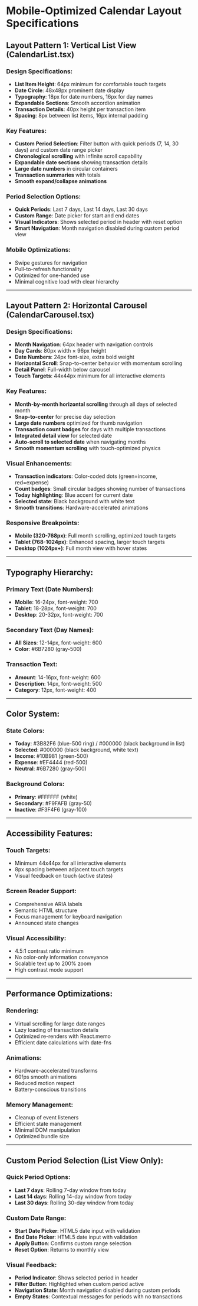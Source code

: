 # Mobile-Optimized Calendar Layout Specifications

## Layout Pattern 1: Vertical List View (CalendarList.tsx)

### Design Specifications:
- **List Item Height**: 64px minimum for comfortable touch targets
- **Date Circle**: 48x48px prominent date display
- **Typography**: 18px for date numbers, 16px for day names
- **Expandable Sections**: Smooth accordion animation
- **Transaction Details**: 40px height per transaction item
- **Spacing**: 8px between list items, 16px internal padding

### Key Features:
- **Custom Period Selection**: Filter button with quick periods (7, 14, 30 days) and custom date range picker
- **Chronological scrolling** with infinite scroll capability
- **Expandable date sections** showing transaction details
- **Large date numbers** in circular containers
- **Transaction summaries** with totals
- **Smooth expand/collapse animations**

### Period Selection Options:
- **Quick Periods**: Last 7 days, Last 14 days, Last 30 days
- **Custom Range**: Date picker for start and end dates
- **Visual Indicators**: Shows selected period in header with reset option
- **Smart Navigation**: Month navigation disabled during custom period view

### Mobile Optimizations:
- Swipe gestures for navigation
- Pull-to-refresh functionality
- Optimized for one-handed use
- Minimal cognitive load with clear hierarchy

---

## Layout Pattern 2: Horizontal Carousel (CalendarCarousel.tsx)

### Design Specifications:
- **Month Navigation**: 64px header with navigation controls
- **Day Cards**: 80px width × 96px height
- **Date Numbers**: 24px font-size, extra bold weight
- **Horizontal Scroll**: Snap-to-center behavior with momentum scrolling
- **Detail Panel**: Full-width below carousel
- **Touch Targets**: 44x44px minimum for all interactive elements

### Key Features:
- **Month-by-month horizontal scrolling** through all days of selected month
- **Snap-to-center** for precise day selection
- **Large date numbers** optimized for thumb navigation
- **Transaction count badges** for days with multiple transactions
- **Integrated detail view** for selected date
- **Auto-scroll to selected date** when navigating months
- **Smooth momentum scrolling** with touch-optimized physics

### Visual Enhancements:
- **Transaction indicators**: Color-coded dots (green=income, red=expense)
- **Count badges**: Small circular badges showing number of transactions
- **Today highlighting**: Blue accent for current date
- **Selected state**: Black background with white text
- **Smooth transitions**: Hardware-accelerated animations

### Responsive Breakpoints:
- **Mobile (320-768px)**: Full month scrolling, optimized touch targets
- **Tablet (768-1024px)**: Enhanced spacing, larger touch targets
- **Desktop (1024px+)**: Full month view with hover states

---

## Typography Hierarchy:

### Primary Text (Date Numbers):
- **Mobile**: 16-24px, font-weight: 700
- **Tablet**: 18-28px, font-weight: 700
- **Desktop**: 20-32px, font-weight: 700

### Secondary Text (Day Names):
- **All Sizes**: 12-14px, font-weight: 600
- **Color**: #6B7280 (gray-500)

### Transaction Text:
- **Amount**: 14-16px, font-weight: 600
- **Description**: 14px, font-weight: 500
- **Category**: 12px, font-weight: 400

---

## Color System:

### State Colors:
- **Today**: #3B82F6 (blue-500 ring) / #000000 (black background in list)
- **Selected**: #000000 (black background, white text)
- **Income**: #10B981 (green-500)
- **Expense**: #EF4444 (red-500)
- **Neutral**: #6B7280 (gray-500)

### Background Colors:
- **Primary**: #FFFFFF (white)
- **Secondary**: #F9FAFB (gray-50)
- **Inactive**: #F3F4F6 (gray-100)

---

## Accessibility Features:

### Touch Targets:
- Minimum 44x44px for all interactive elements
- 8px spacing between adjacent touch targets
- Visual feedback on touch (active states)

### Screen Reader Support:
- Comprehensive ARIA labels
- Semantic HTML structure
- Focus management for keyboard navigation
- Announced state changes

### Visual Accessibility:
- 4.5:1 contrast ratio minimum
- No color-only information conveyance
- Scalable text up to 200% zoom
- High contrast mode support

---

## Performance Optimizations:

### Rendering:
- Virtual scrolling for large date ranges
- Lazy loading of transaction details
- Optimized re-renders with React.memo
- Efficient date calculations with date-fns

### Animations:
- Hardware-accelerated transforms
- 60fps smooth animations
- Reduced motion respect
- Battery-conscious transitions

### Memory Management:
- Cleanup of event listeners
- Efficient state management
- Minimal DOM manipulation
- Optimized bundle size

---

## Custom Period Selection (List View Only):

### Quick Period Options:
- **Last 7 days**: Rolling 7-day window from today
- **Last 14 days**: Rolling 14-day window from today  
- **Last 30 days**: Rolling 30-day window from today

### Custom Date Range:
- **Start Date Picker**: HTML5 date input with validation
- **End Date Picker**: HTML5 date input with validation
- **Apply Button**: Confirms custom range selection
- **Reset Option**: Returns to monthly view

### Visual Feedback:
- **Period Indicator**: Shows selected period in header
- **Filter Button**: Highlighted when custom period active
- **Navigation State**: Month navigation disabled during custom periods
- **Empty States**: Contextual messages for periods with no transactions